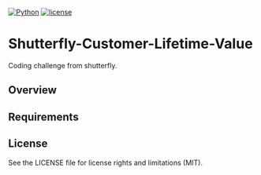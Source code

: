 [![Python](https://img.shields.io/badge/python-3.4-blue.svg)]()
[![license](https://img.shields.io/github/license/mashape/apistatus.svg?maxAge=2592000)](https://github.com/xuwenyihust/Shutterfly-Customer-Lifetime-Value/blob/master/LICENSE)
# Shutterfly-Customer-Lifetime-Value
Coding challenge from shutterfly.

## Overview

## Requirements

## License
See the LICENSE file for license rights and limitations (MIT).
